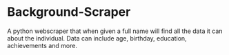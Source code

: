 # Background-Scraper
A python webscraper that when given a full name will find all the data it can about the individual. Data can include age, birthday, education, achievements and more.
